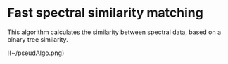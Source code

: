 # Fast spectral similarity matching

This algorithm calculates the similarity between spectral data, based on a binary tree similarity.


!(~/pseudAlgo.png)
